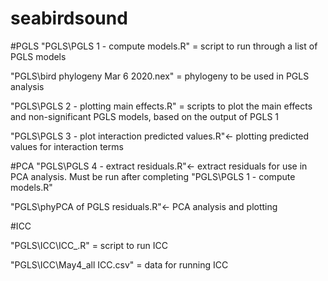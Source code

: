 # seabirdsound


#PGLS
"PGLS\PGLS 1 - compute models.R" = script to run through a list of PGLS models 

"PGLS\bird phylogeny Mar 6 2020.nex" = phylogeny to be used in PGLS analysis

"PGLS\PGLS 2 - plotting main effects.R" =  scripts to plot the main effects and non-significant PGLS models, based on the output of  PGLS 1

"PGLS\PGLS 3 -  plot interaction predicted values.R"<- plotting predicted values for interaction terms

#PCA
"PGLS\PGLS 4 - extract residuals.R"<- extract residuals for use in PCA analysis. Must be run after completing "PGLS\PGLS 1 - compute models.R"

"PGLS\phyPCA of PGLS residuals.R"<- PCA analysis and plotting

#ICC

"PGLS\ICC\ICC_.R" = script to run ICC

"PGLS\ICC\May4_all ICC.csv" = data for running ICC
